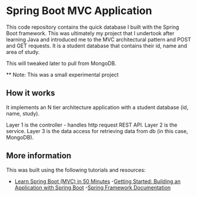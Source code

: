 # Spring Boot MVC Application

This code repository contains the quick database I built with the Spring Boot framework. This was ultimately my project that I undertook after learning Java and introduced me to the MVC architectural pattern and POST and GET requests. It is a student database  that contains their id, name and area of study. 

This will tweaked later to pull from MongoDB.

** Note: This was a small experimental project

## How it works

It implements an N tier architecture application with a student database (id, name, study). 

Layer 1 is the controller - handles http request REST API.
Layer 2 is the service.
Layer 3 is the data access for retrieving data from db (in this case, MongoDB).

## More information
This was built using the following tutorials and resources:
- [Learn Spring Boot (MVC) in 50 Minutes](https://www.youtube.com/watch?v=Ke7Tr4RgRTs)
-[Getting Started: Building an Application with Spring Boot](https://spring.io/guides/gs/spring-boot/)
-[Spring Framework Documentation](https://docs.spring.io/spring/docs/current/spring-framework-reference/)